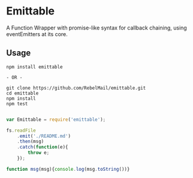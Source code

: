 # Emittable
A Function Wrapper with promise-like syntax for callback chaining, using eventEmitters at its core.

## Usage
```
npm install emittable

- OR -

git clone https://github.com/RebelMail/emittable.git
cd emittable
npm install
npm test

```

```javascript

var Emittable = require('emittable');

fs.readFile
	.emit('./README.md')
	.then(msg)
	.catch(function(e){
		throw e;
	});

function msg(msg){console.log(msg.toString())}

```
